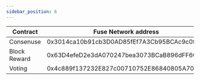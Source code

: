 ```yaml
---
sidebar_position: 6
---
```


| Contract     | Fuse Network address                       | Spark Testnet address                      |
| ------------ | ------------------------------------------ | ------------------------------------------ |
| Consenuse    | 0x3014ca10b91cb3D0AD85fEf7A3Cb95BCAc9c0f79 | 0xC8c3a332f9e4CE6bfFFcf967026cB006Db2311c7 |
| Block Reward | 0x63D4efeD2e3dA070247bea3073BCaB896dFF6C9B | 0x52B9b9585e1b50DA5600f7dbD94E9fE68943162c |
| Voting       | 0x4c889f137232E827c00710752E86840805A70484 | 0xcD2601FaDDeD8032fBB5186d928d48D331254B46 |
